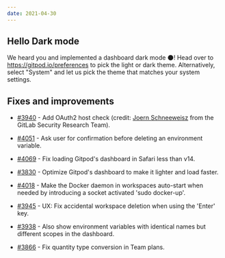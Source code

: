 ```yaml
---
date: 2021-04-30
---
```


<script>
  import Contributors from "../../components/changelog/contributors.svelte";
</script>

## Hello Dark mode

We heard you and implemented a dashboard dark mode 🌑! Head over to https://gitpod.io/preferences to pick the light or dark theme. Alternatively, select "System" and let us pick the theme that matches your system settings.

<p><Contributors usernames="jankeromnes,meysholdt,gtsiolis,svenefftinge,filiptronicek" /></p>

## Fixes and improvements

- [#3940](https://github.com/gitpod-com/gitpod/pull/3940) - Add OAuth2 host check (credit: [Joern Schneeweisz](https://gitlab.com/joernchen) from the GitLab Security Research Team). <Contributors usernames="AlexTugarev,csweichel" />

- [#4051](https://github.com/gitpod-com/gitpod/pull/4051) - Ask user for confirmation before deleting an environment variable. <Contributors usernames="jankeromnes,gtsiolis" />
- [#4069](https://github.com/gitpod-com/gitpod/pull/4069) - Fix loading Gitpod's dashboard in Safari less than v14. <Contributors usernames="akosyakov,svenefftinge" />
- [#3830](https://github.com/gitpod-com/gitpod/pull/3830) - Optimize Gitpod's dashboard to make it lighter and load faster. <Contributors usernames="aledbf,Divlo,AlexTugarev,csweichel,gtsiolis,jankeromnes" />
- [#4018](https://github.com/gitpod-com/gitpod/pull/4018) - Make the Docker daemon in workspaces auto-start when needed by introducing a socket activated 'sudo docker-up'. <Contributors usernames="csweichel,akosyakov,jankeromnes" />
- [#3945](https://github.com/gitpod-com/gitpod/pull/3945) - UX: Fix accidental workspace deletion when using the 'Enter' key. <Contributors usernames="svenefftinge,apolopena,csweichel" />
- [#3938](https://github.com/gitpod-com/gitpod/pull/3938) - Also show environment variables with identical names but different scopes in the dashboard. <Contributors usernames="jankeromnes,gtsiolis" />
- [#3866](https://github.com/gitpod-com/gitpod/pull/3866) - Fix quantity type conversion in Team plans. <Contributors usernames="jankeromnes,gtsiolis,AlexTugarev" />
